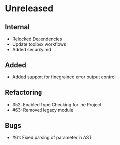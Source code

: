# Unreleased

## Internal

* Relocked Dependencies
* Update toolbox workflows
* Added security.md

## Added

* Added support for finegrained error output control

## Refactoring

 - #52: Enabled Type Checking for the Project
 - #63: Removed legacy module

## Bugs

 - #61: Fixed parsing of parameter in AST